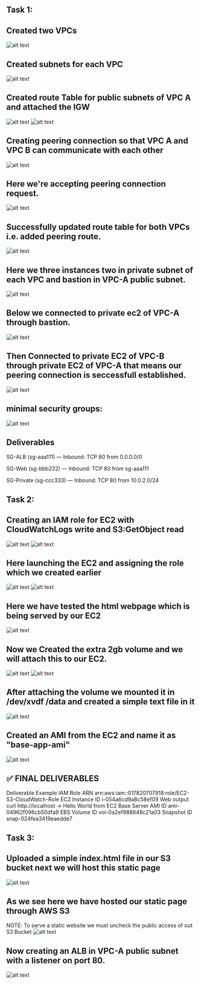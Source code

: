 ## Task 1:
## Created two VPCs
![alt text](<Screenshots/Screenshot (166).png>)


## Created subnets for each VPC 
![alt text](<Screenshots/Screenshot (167).png>)

## Created route Table for public subnets of VPC A and attached the IGW
![alt text](<Screenshots/Screenshot (168).png>)
![alt text](<Screenshots/Screenshot (169).png>)

## Creating peering connection so that VPC A and VPC B can communicate with each other
![alt text](<Screenshots/Screenshot (170).png>) 

## Here we're accepting peering connection request.
![alt text](<Screenshots/Screenshot (171).png>)


## Successfully updated route table for both VPCs i.e. added peering route.
![alt text](<Screenshots/Screenshot (172).png>)


## Here we three instances two in private subnet of each VPC and bastion in VPC-A public subnet.
![alt text](<Screenshots/Screenshot (173).png>)


## Below we connected to private ec2 of VPC-A through bastion.
![alt text](<Screenshots/Screenshot (174).png>)


## Then Connected to private EC2 of VPC-B through private EC2 of VPC-A that means our peering connection is seccessfull established.
![alt text](<Screenshots/Screenshot (175).png>)

## minimal security groups:
![alt text](<Screenshots/Screenshot (177).png>)

## Deliverables
SG-ALB (sg-aaa111) — Inbound: TCP 80 from 0.0.0.0/0

SG-Web (sg-bbb222) — Inbound: TCP 80 from sg-aaa111

SG-Private (sg-ccc333) — Inbound: TCP 80 from 10.0.2.0/24

## Task 2:
## Creating an IAM role for EC2 with CloudWatchLogs write and S3:GetObject read
![alt text](<Screenshots/Screenshot (178).png>)
![alt text](<Screenshots/Screenshot (179).png>)

## Here launching the EC2 and assigning the role which we created earlier 
![alt text](<Screenshots/Screenshot (180).png>)
![alt text](<Screenshots/Screenshot (181).png>)

## Here we have tested the html webpage which is being served by our EC2
![alt text](<Screenshots/Screenshot (182).png>)


## Now we Created the extra 2gb volume and we will attach this to our EC2.
![alt text](<Screenshots/Screenshot (183).png>)
![alt text](<Screenshots/Screenshot (185).png>)


## After attaching the volume we mounted it in /dev/xvdf /data and created a simple text file in it 
![alt text](<Screenshots/Screenshot (184).png>)


## Created an AMI from the EC2 and name it as "base-app-ami"
![alt text](<Screenshots/Screenshot (186).png>)

## ✅ FINAL DELIVERABLES
Deliverable	Example
IAM Role ARN	arn:aws:iam::017820707918:role/EC2-S3-CloudWatch-Role
EC2 Instance ID	i-054a6cd9a8c58ef09
Web output	curl http://localhost → Hello World from EC2 Base Server
AMI ID	ami-04962f096cb50dfa9
EBS Volume ID	vol-0a2ef988648c21a03
Snapshot ID	snap-024fea3419eaedde7


## Task 3:
## Uploaded a simple index.html file in our S3 bucket next we will host this static page
![alt text](<Screenshots/Screenshot (188).png>)

## As we see here we have hosted our static page through AWS S3
NOTE: To serve a static website we must uncheck the public access of out S3 Bucket
![alt text](<Screenshots/Screenshot (189).png>)


## Now creating an ALB in VPC-A public subnet with a listener on port 80.
![alt text](<Screenshots/Screenshot (190).png>)
